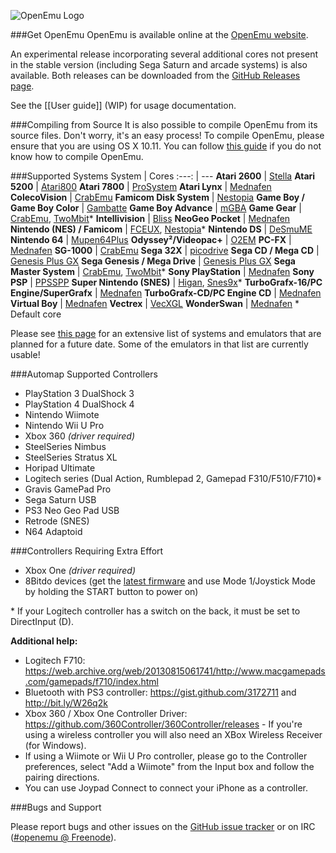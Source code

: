 ![OpenEmu Logo](http://i.imgur.com/I0vCcEj.png)

###Get OpenEmu
OpenEmu is available online at the [OpenEmu website](http://openemu.org).

An experimental release incorporating several additional cores not present in the stable version (including Sega Saturn and arcade systems) is also available. Both releases can be downloaded from the [GitHub Releases page](https://github.com/OpenEmu/OpenEmu/releases).

See the [[User guide]] (WIP) for usage documentation.

###Compiling from Source
It is also possible to compile OpenEmu from its source files. Don't worry, it's an easy process! To compile OpenEmu, please ensure that you are using OS X 10.11. You can follow [this guide](https://github.com/OpenEmu/OpenEmu/wiki/Compiling-From-Source-Guide) if you do not know how to compile OpenEmu.

###Supported Systems
System | Cores
:---: | ---
**Atari 2600** | [Stella](http://sourceforge.net/projects/stella/)
**Atari 5200** | [Atari800](http://sourceforge.net/projects/atari800/)
**Atari 7800** | [ProSystem](https://github.com/raz0red/wii7800)
**Atari Lynx** | [Mednafen](http://mednafen.sourceforge.net/)
**ColecoVision** | [CrabEmu](http://crabemu.sourceforge.net/)
**Famicom Disk System** | [Nestopia](http://nestopia.sourceforge.net/)
**Game Boy / Game Boy Color** | [Gambatte](https://github.com/sinamas/gambatte)
**Game Boy Advance** | [mGBA](https://mgba.io/)
**Game Gear** | [CrabEmu](http://crabemu.sourceforge.net/), [TwoMbit](http://sourceforge.net/projects/twombit/)*
**Intellivision** | [Bliss](https://github.com/jeremiah-sypult/BlissEmu)
**NeoGeo Pocket** | [Mednafen](http://mednafen.sourceforge.net/)
**Nintendo (NES) / Famicom** | [FCEUX](http://sourceforge.net/projects/fceultra/), [Nestopia](http://nestopia.sourceforge.net/)*
**Nintendo DS** | [DeSmuME](http://desmume.org/)
**Nintendo 64** | [Mupen64Plus](https://github.com/mupen64plus)
**Odyssey²/Videopac+** | [O2EM](http://sourceforge.net/projects/o2em/)
**PC-FX** | [Mednafen](http://mednafen.sourceforge.net/)
**SG-1000** | [CrabEmu](http://crabemu.sourceforge.net/)
**Sega 32X** | [picodrive](https://github.com/notaz/picodrive)
**Sega CD / Mega CD** | [Genesis Plus GX](https://github.com/ekeeke/Genesis-Plus-GX)
**Sega Genesis / Mega Drive** | [Genesis Plus GX](https://github.com/ekeeke/Genesis-Plus-GX)
**Sega Master System** | [CrabEmu](http://crabemu.sourceforge.net/), [TwoMbit](http://sourceforge.net/projects/twombit/)*
**Sony PlayStation** | [Mednafen](http://mednafen.sourceforge.net/)
**Sony PSP** | [PPSSPP](https://github.com/hrydgard/ppsspp)
**Super Nintendo (SNES)** | [Higan](http://byuu.org/), [Snes9x](https://github.com/snes9xgit/snes9x)*
**TurboGrafx-16/PC Engine/SuperGrafx** | [Mednafen](http://mednafen.sourceforge.net/)
**TurboGrafx-CD/PC Engine CD** | [Mednafen](http://mednafen.sourceforge.net/)
**Virtual Boy** | [Mednafen](http://mednafen.sourceforge.net/)
**Vectrex** | [VecXGL](http://jum.pdroms.de/emulators/emul.html)
**WonderSwan** | [Mednafen](http://mednafen.sourceforge.net/)
\* Default core

Please see [this page](https://github.com/OpenEmu/OpenEmu/wiki/Console---Core-Plugin-Status-&-Wishlist) for an extensive list of systems and emulators that are planned for a future date. Some of the emulators in that list are currently usable!

###Automap Supported Controllers
* PlayStation 3 DualShock 3
* PlayStation 4 DualShock 4
* Nintendo Wiimote
* Nintendo Wii U Pro
* Xbox 360 *(driver required)*
* SteelSeries Nimbus
* SteelSeries Stratus XL
* Horipad Ultimate
* Logitech series (Dual Action, Rumblepad 2, Gamepad F310/F510/F710)\*
* Gravis GamePad Pro
* Sega Saturn USB
* PS3 Neo Geo Pad USB
* Retrode (SNES)
* N64 Adaptoid

###Controllers Requiring Extra Effort
* Xbox One *(driver required)*
* 8Bitdo devices (get the [latest firmware](http://forum.8bitdo.com/thread-942-1-1.html) and use Mode 1/Joystick Mode by holding the START button to power on)

\* If your Logitech controller has a switch on the back, it must be set to DirectInput (D).

**Additional help:**
* Logitech F710: https://web.archive.org/web/20130815061741/http://www.macgamepads.com/gamepads/f710/index.html
* Bluetooth with PS3 controller: https://gist.github.com/3172711 and http://bit.ly/W26q2k
* Xbox 360 / Xbox One Controller Driver: https://github.com/360Controller/360Controller/releases - If you're using a wireless controller you will also need an XBox Wireless Receiver (for Windows).
* If using a Wiimote or Wii U Pro controller, please go to the Controller preferences, select "Add a Wiimote" from the Input box and follow the pairing directions.
* You can use Joypad Connect to connect your iPhone as a controller.

###Bugs and Support

Please report bugs and other issues on the [GitHub issue tracker](https://github.com/OpenEmu/OpenEmu/issues) or on IRC ([#openemu @ Freenode](http://webchat.freenode.net/?channels=openemu)).